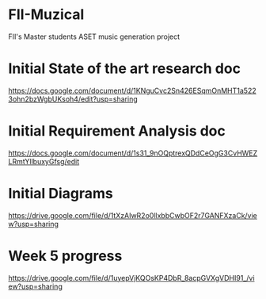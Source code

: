 # FII-Muzical
FII's Master students ASET music generation project
# Initial State of the art research doc
https://docs.google.com/document/d/1KNguCvc2Sn426ESqmOnMHT1a5223ohn2bzWgbUKsoh4/edit?usp=sharing

# Initial Requirement Analysis doc
https://docs.google.com/document/d/1s31_9nOQptrexQDdCeOgG3CvHWEZLRmtYllbuxyGfsg/edit

# Initial Diagrams
https://drive.google.com/file/d/1tXzAIwR2o0llxbbCwbOF2r7GANFXzaCk/view?usp=sharing

# Week 5 progress
https://drive.google.com/file/d/1uyepVjKQOsKP4DbR_8acpGVXgVDHI91_/view?usp=sharing
